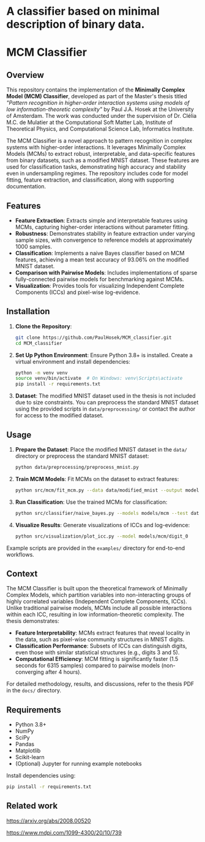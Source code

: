 # A classifier based on minimal description of binary data.

# MCM Classifier

## Overview
This repository contains the implementation of the **Minimally Complex Model (MCM) Classifier**, developed as part of the Master's thesis titled *"Pattern recognition in higher-order interaction systems using models of low information-theoretic complexity"* by Paul J.A. Hosek at the University of Amsterdam. The work was conducted under the supervision of Dr. Clélia M.C. de Mulatier at the Computational Soft Matter Lab, Institute of Theoretical Physics, and Computational Science Lab, Informatics Institute.

The MCM Classifier is a novel approach to pattern recognition in complex systems with higher-order interactions. It leverages Minimally Complex Models (MCMs) to extract robust, interpretable, and data-specific features from binary datasets, such as a modified MNIST dataset. These features are used for classification tasks, demonstrating high accuracy and stability even in undersampling regimes. The repository includes code for model fitting, feature extraction, and classification, along with supporting documentation.

## Features
- **Feature Extraction**: Extracts simple and interpretable features using MCMs, capturing higher-order interactions without parameter fitting.
- **Robustness**: Demonstrates stability in feature extraction under varying sample sizes, with convergence to reference models at approximately 1000 samples.
- **Classification**: Implements a naive Bayes classifier based on MCM features, achieving a mean test accuracy of 93.06% on the modified MNIST dataset.
- **Comparison with Pairwise Models**: Includes implementations of sparse fully-connected pairwise models for benchmarking against MCMs.
- **Visualization**: Provides tools for visualizing Independent Complete Components (ICCs) and pixel-wise log-evidence.



## Installation
1. **Clone the Repository**:
   ```bash
   git clone https://github.com/PaulHosek/MCM_classifier.git
   cd MCM_classifier
   ```

2. **Set Up Python Environment**:
   Ensure Python 3.8+ is installed. Create a virtual environment and install dependencies:
   ```bash
   python -m venv venv
   source venv/bin/activate  # On Windows: venv\Scripts\activate
   pip install -r requirements.txt
   ```

3. **Dataset**:
   The modified MNIST dataset used in the thesis is not included due to size constraints. You can preprocess the standard MNIST dataset using the provided scripts in `data/preprocessing/` or contact the author for access to the modified dataset.

## Usage
1. **Prepare the Dataset**:
   Place the modified MNIST dataset in the `data/` directory or preprocess the standard MNIST dataset:
   ```bash
   python data/preprocessing/preprocess_mnist.py
   ```

2. **Train MCM Models**:
   Fit MCMs on the dataset to extract features:
   ```bash
   python src/mcm/fit_mcm.py --data data/modified_mnist --output models/mcm
   ```

3. **Run Classification**:
   Use the trained MCMs for classification:
   ```bash
   python src/classifier/naive_bayes.py --models models/mcm --test data/test_set
   ```

4. **Visualize Results**:
   Generate visualizations of ICCs and log-evidence:
   ```bash
   python src/visualization/plot_icc.py --model models/mcm/digit_0
   ```

Example scripts are provided in the `examples/` directory for end-to-end workflows.

##  Context
The MCM Classifier is built upon the theoretical framework of Minimally Complex Models, which partition variables into non-interacting groups of highly correlated variables (Independent Complete Components, ICCs). Unlike traditional pairwise models, MCMs include all possible interactions within each ICC, resulting in low information-theoretic complexity. The thesis demonstrates:
- **Feature Interpretability**: MCMs extract features that reveal locality in the data, such as pixel-wise community structures in MNIST digits.
- **Classification Performance**: Subsets of ICCs can distinguish digits, even those with similar statistical structures (e.g., digits 3 and 5).
- **Computational Efficiency**: MCM fitting is significantly faster (1.5 seconds for 6315 samples) compared to pairwise models (non-converging after 4 hours).

For detailed methodology, results, and discussions, refer to the thesis PDF in the `docs/` directory.

## Requirements
- Python 3.8+
- NumPy
- SciPy
- Pandas
- Matplotlib
- Scikit-learn
- (Optional) Jupyter for running example notebooks

Install dependencies using:
```bash
pip install -r requirements.txt
```


## Related work

https://arxiv.org/abs/2008.00520

https://www.mdpi.com/1099-4300/20/10/739
